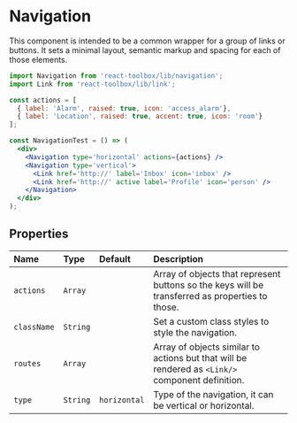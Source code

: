 # Navigation

This component is intended to be a common wrapper for a group of links or buttons. It sets a minimal layout, semantic markup and spacing for each of those elements.

<!-- example -->
```jsx
import Navigation from 'react-toolbox/lib/navigation';
import Link from 'react-toolbox/lib/link';

const actions = [
  { label: 'Alarm', raised: true, icon: 'access_alarm'},
  { label: 'Location', raised: true, accent: true, icon: 'room'}
];

const NavigationTest = () => (
  <div>
    <Navigation type='horizontal' actions={actions} />
    <Navigation type='vertical'>
      <Link href='http://' label='Inbox' icon='inbox' />
      <Link href='http://' active label='Profile' icon='person' />
    </Navigation>
  </div>
);
```

## Properties

| Name              | Type          | Default         | Description|
|:-----|:-----|:-----|:-----|
| `actions`      | `Array`         |                 | Array of objects that represent buttons so the keys will be transferred as properties to those.|
| `className`     | `String`        |                 | Set a custom class styles to style the navigation.|
| `routes`        | `Array`         |                 | Array of objects similar to actions but that will be rendered as `<Link/>` component definition. |
| `type`          | `String`        | `horizontal`        | Type of the navigation, it can be vertical or horizontal.|
